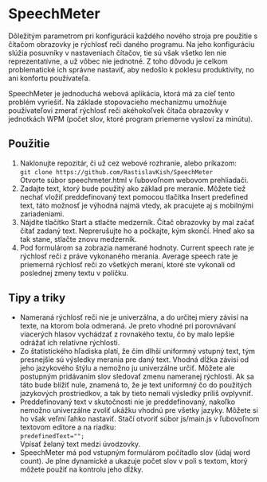 # SpeechMeter

Dôležitým parametrom pri konfigurácii každého nového stroja pre použitie s čítačom obrazovky je rýchlosť reči daného programu.
Na jeho konfiguráciu slúžia posuvníky v nastaveniach čítačov, tie sú však všetko len nie reprezentatívne, a už vôbec nie jednotné. Z toho dôvodu je celkom problematické ich správne nastaviť, aby nedošlo k poklesu produktivity, no ani konfortu používateľa.

SpeechMeter je jednoduchá webová aplikácia, ktorá má za cieľ tento problém vyriešiť. Na základe stopovacieho mechanizmu umožňuje používateľovi zmerať rýchlosť reči akéhokoľvek čítača obrazovky v jednotkách WPM (počet slov, ktoré program priemerne vysloví za minútu).

## Použitie

1. Naklonujte repozitár, či už cez webové rozhranie, alebo príkazom:\
```git clone https://github.com/RastislavKish/SpeechMeter```\
Otvorte súbor speechmeter.html v ľubovoľnom webovom prehliadači.
2. Zadajte text, ktorý bude použitý ako základ pre meranie. Môžete tiež nechať vložiť preddefinovaný text pomocou tlačítka Insert predefined text, táto možnosť je výhodná najmä vtedy, ak pracujete aj s mobilnými zariadeniami.
3. Nájdite tlačítko Start a stlačte medzerník. Čítač obrazovky by mal začať čítať zadaný text. Neprerušujte ho a počkajte, kým skončí. Hneď ako sa tak stane, stlačte znovu medzerník.
4. Pod formulárom sa zobrazia namerané hodnoty. Current speech rate je rýchlosť reči z práve vykonaného merania. Average speech rate je priemerná rýchlosť reči zo všetkých meraní, ktoré ste vykonali od poslednej zmeny textu v políčku.

## Tipy a triky

* Nameraná rýchlosť reči nie je univerzálna, a do určitej miery závisí na texte, na ktorom bola odmeraná. Je preto vhodné pri porovnávaní viacerých hlasov vychádzať z rovnakého textu, čo by malo lepšie odrážať ich relatívne rýchlosti.
* Zo štatistického hľadiska platí, že čím dlhší uniformný vstupný text, tým presnejšie sú výsledky merania pre daný text. Vhodná dĺžka závisí od jeho jazykového štýlu a nemožno ju univerzálne určiť. Môžete ale postupným pridávaním slov sledovať zmenu nameranej rýchlosti. Ak sa táto bude blížiť nule, znamená to, že je text uniformný čo do použitých jazykových prostriedkov, a tak by tieto nemali výsledky príliš ovplyvniť.
* Preddefinovaný text v skutočnosti nie je preddefinovaný, nakoľko nemožno univerzálne zvoliť ukážku vhodnú pre všetky jazyky. Môžete si ho však veľmi ľahko nastaviť. Stačí otvoriť súbor js/main.js v ľubovoľnom textovom editore a na riadku:\
```predefinedText="";```\
Vpísať želaný text medzi úvodzovky.
* SpeechMeter má pod vstupným formulárom počítadlo slov (údaj word count). Je plne dynamické a ukazuje počet slov v poli s textom, ktorý môžete použiť na kontrolu jeho dĺžky.

